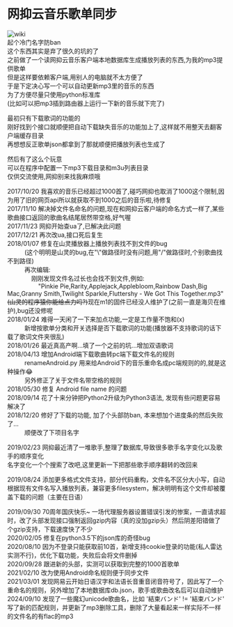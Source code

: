 # 网抑云音乐歌单同步
![wiki](https://github.com/zanjie1999/make_lrc_music_m3u/raw/master/wiki.gif)  
起个冷门名字防ban  
这个东西其实是弃了很久的坑的了  
之前做了一个读网抑云音乐客户端本地数据库生成播放列表的东西,为我的mp3提供歌单  
但是这样要依赖客户端,用别人的电脑就不太方便了  
于是下定决心写一个可以自动更新mp3里的音乐的东西  
为了方便尽量只使用python标准库  
(比如可以把mp3插到路由器上运行一下新的音乐就下完了)  
  
最初只有下载歌词的功能的  
刚好找到个接口就顺便把自动下载缺失音乐的功能加上了,这样就不用整天去翻客户端缓存目录  
再想想反正歌单json都拿到了那就顺便把播放列表也生成了  
  
然后有了这么个玩意  
可以在程序中配置一下mp3下载目录和m3u列表目录  
仅供交流使用,网抑别来找我麻烦哦  
  
  
2017/10/20 我喜欢的音乐已经超过1000首了,碰巧网抑也取消了1000这个限制,因为用了旧的网页api所以就获取不到1000之后的音乐啦,待修复    
2017/11/10 解决掉文件名命名的问题,现在和网抑云客户端的命名方式一样了,某些歌曲接口返回的歌曲名结尾居然带空格,好气喔    
2017/11/23 网抑开始查ua了,已解决此问题  
2017/12/21 再次改ua,接口死后复生  
2018/01/07 修复在山灵播放器上播放列表找不到文件的bug  
           (这个明明是山灵的bug,在"\\"做路径时没有问题,用"/"做路径时,个别歌曲找不到路径)  
           再次编辑:  
               刚刚发现文件名过长也会找不到文件,例如:  
                   "Pinkie Pie,Rarity,Applejack,Applebloom,Rainbow Dash,Big Mac,Granny Smith,Twilight Sparkle,Fluttershy - We Got This Together.mp3"  
               <del>(山灵的程序猿你能给点力吗?)</del>现在m1的固件已经没人维护了(之前一直是海贝在维护),bug还没修呢  
2018/01/24 难得一天闲了一下来加点功能,一定是工作量不饱和(x)  
           新增按歌单分类和开关选择是否下载歌词的功能(播放器不支持歌词的话下载了歌词文件夹很乱)  
2018/01/26 最近真高产啊...填了一个之前的坑...增加双语歌词  
2018/04/13 增加Android端下载歌曲转pc端下载文件名的规则  
           renameAndroid.py 用来给Android下的音乐重命名成pc端规则的的,就是这种操作😂  
           另外修正了关于文件名带空格的规则  
2018/05/30 修复 Android file name 的问题  
2018/09/14 花了十来分钟把Python2升级为Python3语法, 发现有些问题更容易解决了  
2018/12/20 修好了下载的功能, 加了个头部防ban, 本来想加个进度条的然后失败了...  
           顺便改了下项目名字
           
2019/02/23 网抑最近清了一堆歌手,整理了数据库,导致很多歌手名字变化以及歌手的顺序变化  
           名字变化一个个搜索了改吧,这里更新一下把那些歌手顺序翻转的改回来
           
2019/08/24 添加更多格式文件支持，部分代码重构，文件名不区分大小写，自动根据现有文件名写入播放列表，兼容更多filesystem，解决明明有这个文件却被覆盖下载的问题（主要在日语）  

2019/09/30 70周年国庆快乐~ 一场代理服务器设置错误引发的惨案，一直请求超时，改了头部发现接口强制返回gzip内容（真的没加gzip头）然后阴差阳错做了个gzip支持，下载速度快了不少  
2020/02/05 修复在python3.5下的json库的奇怪bug  
2020/08/10 因为不登录只能获取前10首，新增支持cookie登录的功能(私人雷达实测不行)，优化下载功能，失败后会将文件删掉  
2020/09/28 跟进新的头部，实测可以获取到完整的1000首歌单  
2021/02/10 改为使用Android命名规则便于同步文件  
2021/03/01 发现网易云开始日语汉字和法语长音重音闭音符号了，因此写了一个重命名的规则，另外增加了本地数据库db.json，歌手或歌曲改名后可以自动维护
2024/09/10 发现了一些魔幻unicode歌曲名，比如 '結束バンド' != '結束バンド' 写了新的匹配规则，并更新了mp3删除工具，删除了大量看起来一样实际不一样的文件名的有flac的mp3
